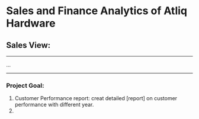 # Sales and Finance Analytics of Atliq Hardware
## Sales View:
___
...
***
### Project Goal:
1. Customer Performance report: creat detailed [report] on customer performance with different year.
2. 
